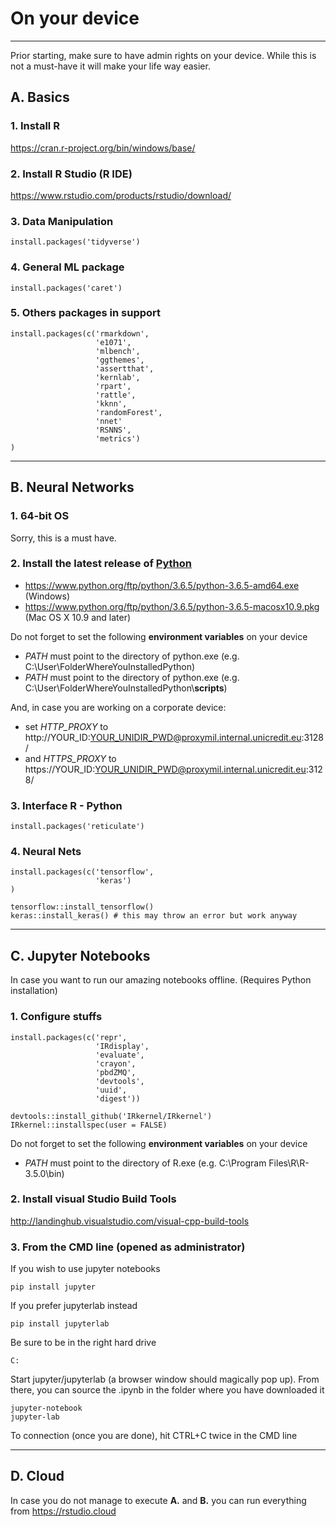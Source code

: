 # On your device

___

Prior starting, make sure to have admin rights on your device. While this is not a must-have it will make your life way easier.

## A. Basics

### 1. Install R

https://cran.r-project.org/bin/windows/base/

### 2. Install R Studio (R IDE)
https://www.rstudio.com/products/rstudio/download/

### 3. Data Manipulation
```{r, eval=FALSE}
install.packages('tidyverse')
```

### 4. General ML package
```{r, eval=FALSE}
install.packages('caret')
```

### 5. Others packages in support
```{r, eval=FALSE}
install.packages(c('rmarkdown',
                   'e1071',
                   'mlbench',
                   'ggthemes',
                   'assertthat',
                   'kernlab',
                   'rpart',
                   'rattle',
                   'kknn',
                   'randomForest',
                   'nnet'
                   'RSNNS',
                   'metrics')
)
```


___

## B. Neural Networks

### 1. 64-bit OS
Sorry, this is a must have.

### 2. Install the latest release of [Python](https://www.python.org/downloads/release/python-365/)

- https://www.python.org/ftp/python/3.6.5/python-3.6.5-amd64.exe (Windows)
- https://www.python.org/ftp/python/3.6.5/python-3.6.5-macosx10.9.pkg (Mac OS X 10.9 and later)

Do not forget to set the following **environment variables** on your device

- *PATH* must point to the directory of python.exe (e.g. C:\\User\\FolderWhereYouInstalledPython)
- *PATH* must point to the directory of python.exe (e.g. C:\\User\\FolderWhereYouInstalledPython\\**scripts**)


And, in case you are working on a corporate device:

- set *HTTP_PROXY* to http://YOUR_ID:YOUR_UNIDIR_PWD@proxymil.internal.unicredit.eu:3128/
- and *HTTPS_PROXY* to https://YOUR_ID:YOUR_UNIDIR_PWD@proxymil.internal.unicredit.eu:3128/ 

### 3. Interface R - Python
```{r, eval=FALSE}
install.packages('reticulate')
```

### 4. Neural Nets
```{r, eval=FALSE}
install.packages(c('tensorflow',
                   'keras')
)

tensorflow::install_tensorflow()
keras::install_keras() # this may throw an error but work anyway
```

___

## C. Jupyter Notebooks

In case you want to run our amazing notebooks offline. (Requires Python installation)

### 1. Configure stuffs

```{r, eval=FALSE}
install.packages(c('repr',
                   'IRdisplay',
                   'evaluate',
                   'crayon',
                   'pbdZMQ',
                   'devtools',
                   'uuid',
                   'digest'))

devtools::install_github('IRkernel/IRkernel')
IRkernel::installspec(user = FALSE)
```

Do not forget to set the following **environment variables** on your device

- *PATH* must point to the directory of R.exe (e.g. C:\\Program Files\\R\\R-3.5.0\\bin)


### 2. Install visual Studio Build Tools

http://landinghub.visualstudio.com/visual-cpp-build-tools

### 3. From the CMD line (opened as administrator)
If you wish to use jupyter notebooks
```{r, engine='sh', eval=FALSE}
pip install jupyter
```
If you prefer jupyterlab instead
```{r, engine='sh', eval=FALSE}
pip install jupyterlab
```
Be sure to be in the right hard drive
```{r, engine='sh', eval=FALSE}
C:
```

Start jupyter/jupyterlab (a browser window should magically pop up).
From there, you can source the .ipynb in the folder where you have downloaded it

```{r, engine='sh', eval=FALSE}
jupyter-notebook
jupyter-lab
```

To connection (once you are done), hit CTRL+C twice in the CMD line

___

## D. Cloud

In case you do not manage to execute **A.** and **B.** you can run everything from https://rstudio.cloud


